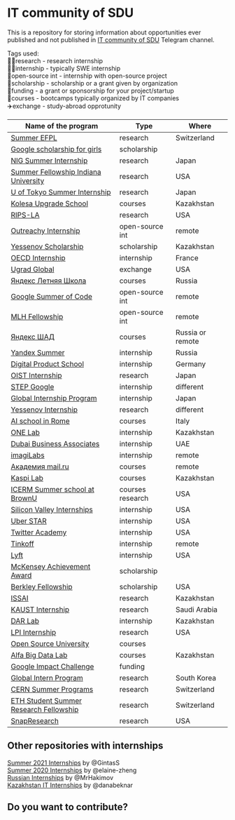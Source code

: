 # IT community of SDU

This is a repository for storing information about opportunities ever published and not published in [IT community of SDU](https://t.me/sdu_it_community) Telegram channel.

Tags used:  
👩‍🔬research - research internship  
:woman_technologist:internship - typically SWE internship  
👐open-source int - internship with open-source project  
🏫scholarship - scholarship or a grant given by organization  
💸funding - a grant or sponsorship for your project/startup  
📖courses - bootcamps typically organized by IT companies  
✈️exchange - study-abroad opprotunity  

Name of the program | Type | Where |
--------------------|------|-------|
[Summer EFPL](https://summer.epfl.ch/) | research | Switzerland |
[Google scholarship for girls](https://buildyourfuture.withgoogle.com/scholarships/generation-google-scholarship-emea/) | scholarship | |
[NIG Summer Internship](https://www.nig.ac.jp/jimu/soken/intern/2021/index.html) | research | Japan |
[Summer Fellowship Indiana University](https://luddy.indiana.edu/research/student-research/fellowship.html) | research | USA |
[U of Tokyo Summer Internship](https://www.ilo.k.u-tokyo.ac.jp/summer_en/program) | research | Japan |
[Kolesa Upgrade School](https://upgrade.kolesa.group/) | courses | Kazakhstan |
[RIPS-LA](http://www.ipam.ucla.edu/programs/student-research-programs/research-in-industrial-projects-for-students-rips-2021/?tab=apply) | research | USA |
[Outreachy Internship](https://www.outreachy.org/) | open-source int | remote |
[Yessenov Scholarship](https://yessenovfoundation.org/o-fonde/programmyi/nauka/stipendiya-im-akademika-sh-esenova/) | scholarship | Kazakhstan |
[OECD Internship](https://www.oecd.org/careers/internship-programme/) | internship | France |
[Ugrad Global](https://kz.usembassy.gov/global-ugrad-2021-2022/) | exchange | USA |
[Яндекс Летняя Школа](https://academy.yandex.ru/schools?utm_source=academy&utm_medium=smm&utm_campaign=anons_25.01#courses) | courses | Russia |
[Google Summer of Code](https://summerofcode.withgoogle.com/) | open-source int | remote |
[MLH Fellowship](https://fellowship.mlh.io/#programs) | open-source int | remote |
[Яндекс ШАД](https://yandexdataschool.ru/) | courses | Russia or remote |
[Yandex Summer](https://yandex.ru/yaintern/) | internship | Russia |
[Digital Product School](https://digitalproductschool.io/apply/) | internship | Germany |
[OIST Internship](https://admissions.oist.jp/oist-research-internship-program-description) | research | Japan |
[STEP Google](https://buildyourfuture.withgoogle.com/programs/step/) | internship | different |
[Global Internship Program](https://hennge.com/global/gip.html) | internship | Japan |
[Yessenov Internship](https://yessenovfoundation.org/o-fonde/programmyi/nauka/nauchnyie-stazhirovki-v-laboratoriyah-mira/) | research | different |
[AI school in Rome](https://picampus-school.com/programme/school-of-ai/) | courses | Italy |
[ONE Lab]() | internship | Kazakhstan |
[Dubai Business Associates](https://dubaibusinessassociates.ae/) | internship | UAE |
[imagiLabs](https://imagilabs.com/pages/careers) | internship | remote |
[Академия mail.ru](https://data.mail.ru/pages/index/?next=/feed/%3F#auth) | courses | remote |
[Kaspi Lab](https://lab.kaspi.kz/) | courses | Kazakhstan |
[ICERM Summer school at BrownU](https://icerm.brown.edu/summerug/2020/#programdetails) | courses research | USA |
[Silicon Valley Internships](https://siliconvalleyinternship.com/) | internship | USA |
[Uber STAR](https://www.uber.com/us/en/careers/teams/university/) | internship | USA |
[Twitter Academy](https://twitteracademy21.splashthat.com/) | internship | USA |
[Tinkoff](https://fintech.tinkoff.ru/study/start/) | internship | remote |
[Lyft](https://www.lyft.com/careers/university) | internship | USA |
[McKensey Achievement Award](https://www.mckinsey.com/careers/mckinsey-achievement-awards/overview#) | scholarship | |
[Berkley Fellowship](https://www.noticebard.com/miller-research-fellowship-university-california-berkeley/) | scholarship | USA |
[ISSAI](https://issai.nu.edu.kz/home/) | research | Kazakhstan |
[KAUST Internship](https://vsrp.kaust.edu.sa/internship/introduction) | research | Saudi Arabia |
[DAR Lab](https://dar.io/ru/internships) | internship | Kazakhstan |
[LPI Internship](https://www.lpi.usra.edu/lpiintern/) | research | USA |
[Open Source University](https://github.com/ossu/computer-science) | courses | |
[Alfa Big Data Lab](https://alfalab.kz/?utm_source=instagram&utm_medium=cpc&utm_campaign=ads&fbclid=PAAaY9N16JLnUc5Eo6TSY7S_f6JsnAHuZcjysow3sHfOP5ydDcbQRL3E-Bf8o) | courses | Kazakhstan |
[Google Impact Challenge](https://impactchallenge.withgoogle.com/womenandgirls2021/process) | funding | |
[Global Intern Program ](https://ipa.gist.ac.kr/ipa/sub04_01_01.do) | research | South Korea |
[CERN Summer Programs](https://careers.cern/summer) | research | Switzerland |
[ETH Student Summer Research Fellowship](https://inf.ethz.ch/studies/summer-research-fellowship.html) | research | Switzerland |
[SnapResearch](https://snap.submittable.com/submit) | research | USA |


## Other repositories with internships  
[Summer 2021 Internships](https://github.com/pittcsc/Summer2021-Internships) by @GintasS  
[Summer 2020 Internships](https://github.com/elaine-zheng/summer2020internships) by @elaine-zheng  
[Russian Internships](https://github.com/MrHakimov/russian-internships) by @MrHakimov  
[Kazakhstan IT Internships](https://github.com/danabeknar/kazakhstan-it-internships) by @danabeknar  

## Do you want to contribute?


